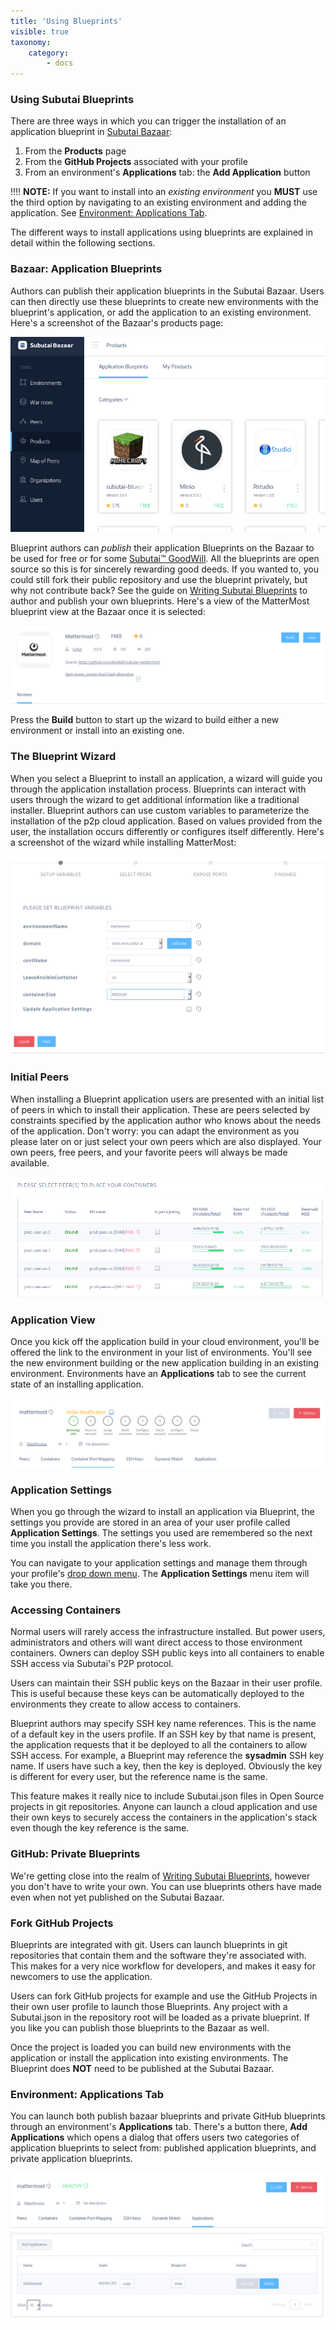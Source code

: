```yaml
---
title: 'Using Blueprints'
visible: true
taxonomy:
    category:
        - docs
---
```


### Using Subutai Blueprints


There are three ways in which you can trigger the installation of an
application blueprint in [Subutai Bazaar](https://bazaar.subutai.io):

1. From the **Products** page
2. From the **GitHub Projects** associated with your profile
3. From an environment's **Applications** tab: the **Add Application**
   button

!!!! **NOTE:** If you want to install into an _existing environment_ you **MUST** use the third option by navigating to an existing environment and adding the application. See [Environment: Applications Tab](#environment-applications-tab).

The different ways to install applications using blueprints are
explained in detail within the following sections.

### Bazaar: Application Blueprints

Authors can publish their application blueprints in the Subutai Bazaar. Users can then directly use these blueprints to create new environments with the blueprint's
application, or add the application to an existing environment. Here's a
screenshot of the Bazaar's products page:

![Products Page](products-page.png)

Blueprint authors can _publish_ their application Blueprints on the
Bazaar to be used for free or for some [Subutai™ 
GoodWill](../../using-bazaar/goodwill). All the blueprints are open source so this is for sincerely rewarding good deeds. If you wanted to, you could still fork their
public repository and use the blueprint privately, but why not
contribute back? See the guide on [Writing Subutai
Blueprints](../create-blueprints) to author and publish your own blueprints. Here's a view of the MatterMost blueprint view at the Bazaar once it is selected:

![Mattermost Blueprint](mattermost.png)

Press the __Build__ button to start up the wizard to build either a new
environment or install into an existing one.

### The Blueprint Wizard

When you select a Blueprint to install an application, a wizard will
guide you through the application installation process. Blueprints can
interact with users through the wizard to get additional information
like a traditional installer. Blueprint authors can use custom
variables to parameterize the installation of the p2p cloud application.
Based on values provided from the user, the installation occurs
differently or configures itself differently. Here's a screenshot of the
wizard while installing MatterMost:

![Blueprint Wizard](wizard.png)

### Initial Peers

When installing a Blueprint application users are presented with an
initial list of peers in which to install their application. These
are peers selected by constraints specified by the application author
who knows about the needs of the application. Don't worry:
you can adapt the environment as you please later on or just select your
own peers which are also displayed. Your own peers, free peers, and your favorite peers will always be made available.

![List of Peers](peers.png)

### Application View

Once you kick off the application build in your cloud environment,
you'll be offered the link to the environment in your list of
environments. You'll see the new environment building or the new
application building in an existing environment. Environments have an
**Applications** tab to see the current state of an installing application.

![Installing](installing.png)

### Application Settings

When you go through the wizard to install an application via Blueprint,
the settings you provide are stored in an area of your user profile
called **Application Settings**. The settings you used are remembered so
the next time you install the application there's less work.

You can navigate to your application settings and manage them through
your profile's [drop down menu](../../using-bazaar/user-menu). The **Application Settings** menu item
will take you there.

### Accessing Containers

Normal users will rarely access the infrastructure installed. But
power users, administrators and others will want direct access to those
environment containers. Owners can deploy SSH public keys into all
containers to enable SSH access via Subutai's P2P protocol.

Users can maintain their SSH public keys on the Bazaar in their user
profile. This is useful because these keys can be automatically deployed
to the environments they create to allow access to containers.

Blueprint authors may specify SSH key name references. This is the name
of a default key in the users profile. If an SSH key by that name is
present, the application requests that it be deployed to all the
containers to allow SSH access. For example, a Blueprint may reference
the **sysadmin** SSH key name. If users have such a key, then the key is
deployed. Obviously the key is different for every user, but the
reference name is the same.

This feature makes it really nice to include Subutai.json files in Open
Source projects in git repositories. Anyone can launch a cloud
application and use their own keys to securely access the containers in
the application's stack even though the key reference is the same.

### GitHub: Private Blueprints

We're getting close into the realm of [Writing Subutai
Blueprints](../create-blueprints), however you don't have to write your own. You can use blueprints others have made even when not yet published on the Subutai Bazaar.

### Fork GitHub Projects

Blueprints are integrated with git. Users can launch blueprints in git
repositories that contain them and the software they're associated with.
This makes for a very nice workflow for developers, and makes it easy
for newcomers to use the application.

Users can fork GitHub projects for example and use the GitHub Projects
in their own user profile to launch those Blueprints. Any project with a Subutai.json in the repository root will be loaded as a private blueprint. If you
like you can publish those blueprints to the Bazaar as well.

Once the project is loaded you can build new environments with the
application or install the application into existing environments. The
Blueprint does **NOT** need to be published at the Subutai Bazaar.

### Environment: Applications Tab

You can launch both publish bazaar blueprints and private GitHub
blueprints through an environment's **Applications** tab. There's a
button there, **Add Applications** which opens a dialog that offers
users two categories of application blueprints to select from: published
application blueprints, and private application blueprints.

![Applications Tab](applications.png)